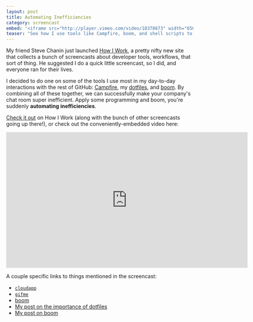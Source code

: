 ```yaml
---
layout: post
title: Automating Inefficiencies
category: screencast
embed: '<iframe src="http://player.vimeo.com/video/18378673" width="650" height="366" frameborder="0"></iframe>'
teaser: "See how I use tools like Campfire, boom, and shell scripts to improve my life and annoy my coworkers."
---
```


My friend Steve Chanin just launched [How I Work](http://how-i-work.com), a
pretty nifty new site that collects a bunch of screencasts about developer
tools, workflows, that sort of thing. He suggested I do a quick little
screencast, so I did, and everyone ran for their lives.

I decided to do one on some of the tools I use most in my day-to-day
interactions with the rest of GitHub: [Campfire](http://campfirenow.com), my
[dotfiles](https://github.com/holman/dotfiles), and
[boom](https://github.com/holman/boom). By combining all of these together, we
can successfully make your company's chat room super inefficient. Apply some
programming and boom, you're suddenly **automating inefficiencies**.

[Check it out](http://how-i-work.com/workbenches/29-automating-inefficiencies)
on How I Work (along with the bunch of other screencasts going up there!), or
check out the conveniently-embedded video here:

<iframe src="http://player.vimeo.com/video/18378673" width="650" height="366"
frameborder="0"></iframe>

A couple specific links to things mentioned in the screencast:

- [`cloudapp`](https://github.com/holman/dotfiles/blob/master/bin/cloudapp)
- [`gifme`](https://github.com/holman/dotfiles/blob/master/bin/gifme)
- [boom](https://github.com/holman/boom)
- [My post on the importance of dotfiles](http://zachholman.com/2010/08/dotfiles-are-meant-to-be-forked/)
- [My post on boom](http://zachholman.com/2010/11/text-snippets-boom)
